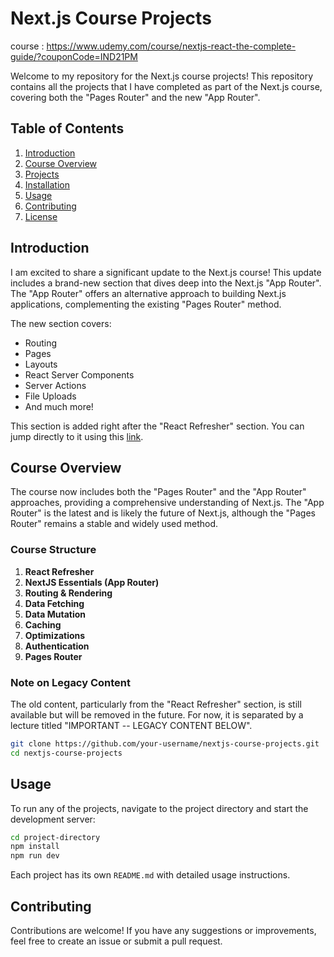 # Next.js Course Projects

course : https://www.udemy.com/course/nextjs-react-the-complete-guide/?couponCode=IND21PM

Welcome to my repository for the Next.js course projects! This repository contains all the projects that I have completed as part of the Next.js course, covering both the "Pages Router" and the new "App Router".

## Table of Contents

1. [Introduction](#introduction)
2. [Course Overview](#course-overview)
3. [Projects](#projects)
4. [Installation](#installation)
5. [Usage](#usage)
6. [Contributing](#contributing)
7. [License](#license)

## Introduction

I am excited to share a significant update to the Next.js course! This update includes a brand-new section that dives deep into the Next.js "App Router". The "App Router" offers an alternative approach to building Next.js applications, complementing the existing "Pages Router" method. 

The new section covers:
- Routing
- Pages
- Layouts
- React Server Components
- Server Actions
- File Uploads
- And much more!

This section is added right after the "React Refresher" section. You can jump directly to it using this [link](#).

## Course Overview

The course now includes both the "Pages Router" and the "App Router" approaches, providing a comprehensive understanding of Next.js. The "App Router" is the latest and is likely the future of Next.js, although the "Pages Router" remains a stable and widely used method.

### Course Structure

1. **React Refresher**
2. **NextJS Essentials (App Router)**
3. **Routing & Rendering**
4. **Data Fetching**
5. **Data Mutation**
6. **Caching**
7. **Optimizations**
8. **Authentication**
9. **Pages Router**

### Note on Legacy Content

The old content, particularly from the "React Refresher" section, is still available but will be removed in the future. For now, it is separated by a lecture titled "IMPORTANT -- LEGACY CONTENT BELOW".


```bash
git clone https://github.com/your-username/nextjs-course-projects.git
cd nextjs-course-projects
```

## Usage

To run any of the projects, navigate to the project directory and start the development server:

```bash
cd project-directory
npm install
npm run dev
```

Each project has its own `README.md` with detailed usage instructions.

## Contributing

Contributions are welcome! If you have any suggestions or improvements, feel free to create an issue or submit a pull request.
